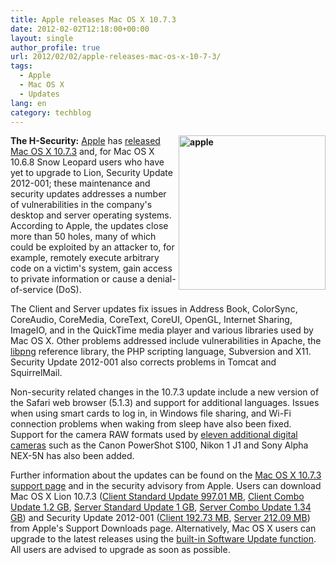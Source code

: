```yaml
---
title: Apple releases Mac OS X 10.7.3
date: 2012-02-02T12:18:00+00:00
layout: single
author_profile: true
url: 2012/02/02/apple-releases-mac-os-x-10-7-3/
tags:
  - Apple
  - Mac OS X
  - Updates
lang: en
category: techblog
---
```

**[<img title="apple" border="0" alt="apple" align="right" src="http://lh3.ggpht.com/-VUC2DXDyGqA/Typ4DL7QIKI/AAAAAAAAEbg/vLCLbiyEfy4/apple_thumb%25255B5%25255D.jpg?imgmax=800" width="235" height="247" />](http://lh4.ggpht.com/-6MyI83MsgYw/Typ3tJGlsmI/AAAAAAAAEbY/yOG-947Y9Tw/s1600-h/apple%25255B7%25255D.jpg)The H-Security:** [Apple](http://www.apple.com/) has [released Mac OS X 10.7.3](http://lists.apple.com/archives/security-announce/2012/Feb/msg00000.html) and, for Mac OS X 10.6.8 Snow Leopard users who have yet to upgrade to Lion, Security Update 2012-001; these maintenance and security updates addresses a number of vulnerabilities in the company's desktop and server operating systems. According to Apple, the updates close more than 50 holes, many of which could be exploited by an attacker to, for example, remotely execute arbitrary code on a victim's system, gain access to private information or cause a denial-of-service (DoS). 

The Client and Server updates fix issues in Address Book, ColorSync, CoreAudio, CoreMedia, CoreText, CoreUI, OpenGL, Internet Sharing, ImageIO, and in the QuickTime media player and various libraries used by Mac OS X. Other problems addressed include vulnerabilities in Apache, the [libpng](http://www.libpng.org/pub/png/libpng.html) reference library, the PHP scripting language, Subversion and X11. Security Update 2012-001 also corrects problems in Tomcat and SquirrelMail. 

Non-security related changes in the 10.7.3 update include a new version of the Safari web browser (5.1.3) and support for additional languages. Issues when using smart cards to log in, in Windows file sharing, and Wi-Fi connection problems when waking from sleep have also been fixed. Support for the camera RAW formats used by [eleven additional digital cameras](http://support.apple.com/kb/HT4757) such as the Canon PowerShot S100, Nikon 1 J1 and Sony Alpha NEX-5N has also been added. 

Further information about the updates can be found on the [Mac OS X 10.7.3 support page](http://support.apple.com/kb/HT5048) and in the security advisory from Apple. Users can download Mac OS X Lion 10.7.3 ([Client Standard Update 997.01 MB](http://support.apple.com/kb/DL1485), [Client Combo Update 1.2 GB](http://support.apple.com/kb/DL1484), [Server Standard Update 1 GB](http://support.apple.com/kb/DL1486), [Server Combo Update 1.34 GB](http://support.apple.com/kb/DL1487)) and Security Update 2012-001 ([Client 192.73 MB](http://support.apple.com/kb/DL1489), [Server 212.09 MB](http://support.apple.com/kb/DL1490)) from Apple's Support Downloads page. Alternatively, Mac OS X users can upgrade to the latest releases using the [built-in Software Update function](http://support.apple.com/kb/HT1338?viewlocale=en_US). All users are advised to upgrade as soon as possible.